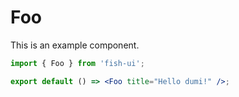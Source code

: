 # Foo

This is an example component.

```jsx
import { Foo } from 'fish-ui';

export default () => <Foo title="Hello dumi!" />;
```
